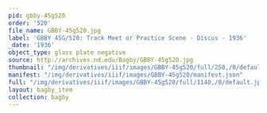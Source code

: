 ```yaml
---
pid: gbby-45g520
order: '520'
file_name: GBBY-45g520.jpg
label: 'GBBY 45G/520: Track Meet or Practice Scene - Discus - 1936'
_date: '1936'
object_type: glass plate negative
source: http://archives.nd.edu/Bagby/GBBY-45g520.jpg
thumbnail: "/img/derivatives/iiif/images/GBBY-45g520/full/250,/0/default.jpg"
manifest: "/img/derivatives/iiif/images/GBBY-45g520/manifest.json"
full: "/img/derivatives/iiif/images/GBBY-45g520/full/1140,/0/default.jpg"
layout: bagby_item
collection: bagby
---
```


